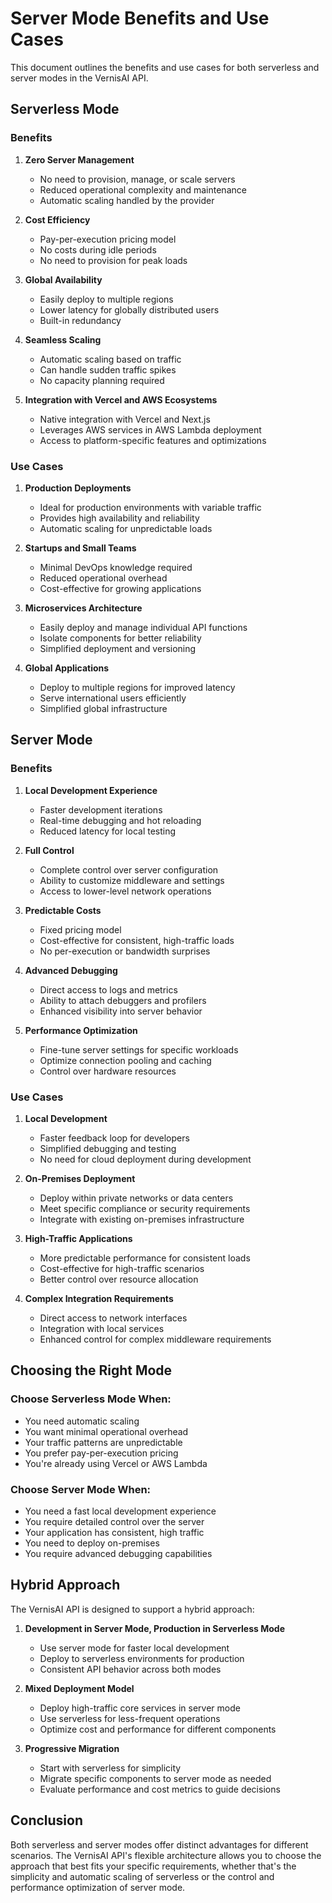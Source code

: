 # Server Mode Benefits and Use Cases

This document outlines the benefits and use cases for both serverless and server modes in the VernisAI API.

## Serverless Mode

### Benefits

1. **Zero Server Management**

   - No need to provision, manage, or scale servers
   - Reduced operational complexity and maintenance
   - Automatic scaling handled by the provider

2. **Cost Efficiency**

   - Pay-per-execution pricing model
   - No costs during idle periods
   - No need to provision for peak loads

3. **Global Availability**

   - Easily deploy to multiple regions
   - Lower latency for globally distributed users
   - Built-in redundancy

4. **Seamless Scaling**

   - Automatic scaling based on traffic
   - Can handle sudden traffic spikes
   - No capacity planning required

5. **Integration with Vercel and AWS Ecosystems**
   - Native integration with Vercel and Next.js
   - Leverages AWS services in AWS Lambda deployment
   - Access to platform-specific features and optimizations

### Use Cases

1. **Production Deployments**

   - Ideal for production environments with variable traffic
   - Provides high availability and reliability
   - Automatic scaling for unpredictable loads

2. **Startups and Small Teams**

   - Minimal DevOps knowledge required
   - Reduced operational overhead
   - Cost-effective for growing applications

3. **Microservices Architecture**

   - Easily deploy and manage individual API functions
   - Isolate components for better reliability
   - Simplified deployment and versioning

4. **Global Applications**
   - Deploy to multiple regions for improved latency
   - Serve international users efficiently
   - Simplified global infrastructure

## Server Mode

### Benefits

1. **Local Development Experience**

   - Faster development iterations
   - Real-time debugging and hot reloading
   - Reduced latency for local testing

2. **Full Control**

   - Complete control over server configuration
   - Ability to customize middleware and settings
   - Access to lower-level network operations

3. **Predictable Costs**

   - Fixed pricing model
   - Cost-effective for consistent, high-traffic loads
   - No per-execution or bandwidth surprises

4. **Advanced Debugging**

   - Direct access to logs and metrics
   - Ability to attach debuggers and profilers
   - Enhanced visibility into server behavior

5. **Performance Optimization**
   - Fine-tune server settings for specific workloads
   - Optimize connection pooling and caching
   - Control over hardware resources

### Use Cases

1. **Local Development**

   - Faster feedback loop for developers
   - Simplified debugging and testing
   - No need for cloud deployment during development

2. **On-Premises Deployment**

   - Deploy within private networks or data centers
   - Meet specific compliance or security requirements
   - Integrate with existing on-premises infrastructure

3. **High-Traffic Applications**

   - More predictable performance for consistent loads
   - Cost-effective for high-traffic scenarios
   - Better control over resource allocation

4. **Complex Integration Requirements**
   - Direct access to network interfaces
   - Integration with local services
   - Enhanced control for complex middleware requirements

## Choosing the Right Mode

### Choose Serverless Mode When:

- You need automatic scaling
- You want minimal operational overhead
- Your traffic patterns are unpredictable
- You prefer pay-per-execution pricing
- You're already using Vercel or AWS Lambda

### Choose Server Mode When:

- You need a fast local development experience
- You require detailed control over the server
- Your application has consistent, high traffic
- You need to deploy on-premises
- You require advanced debugging capabilities

## Hybrid Approach

The VernisAI API is designed to support a hybrid approach:

1. **Development in Server Mode, Production in Serverless Mode**

   - Use server mode for faster local development
   - Deploy to serverless environments for production
   - Consistent API behavior across both modes

2. **Mixed Deployment Model**

   - Deploy high-traffic core services in server mode
   - Use serverless for less-frequent operations
   - Optimize cost and performance for different components

3. **Progressive Migration**
   - Start with serverless for simplicity
   - Migrate specific components to server mode as needed
   - Evaluate performance and cost metrics to guide decisions

## Conclusion

Both serverless and server modes offer distinct advantages for different scenarios. The VernisAI API's flexible architecture allows you to choose the approach that best fits your specific requirements, whether that's the simplicity and automatic scaling of serverless or the control and performance optimization of server mode.
